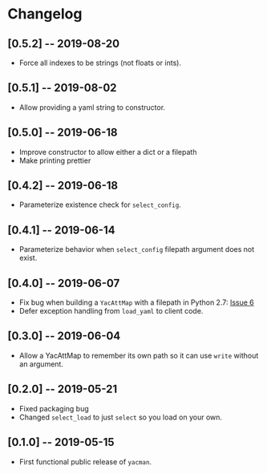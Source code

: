 # Changelog


## [0.5.2] -- 2019-08-20
- Force all indexes to be strings (not floats or ints).

## [0.5.1] -- 2019-08-02
- Allow providing a yaml string to constructor.

## [0.5.0] -- 2019-06-18
- Improve constructor to allow either a dict or a filepath
- Make printing prettier

## [0.4.2] -- 2019-06-18
- Parameterize existence check for `select_config`.

## [0.4.1] -- 2019-06-14
- Parameterize behavior when `select_config` filepath argument does not exist.

## [0.4.0] -- 2019-06-07
- Fix bug when building a `YacAttMap` with a filepath in Python 2.7: [Issue 6](https://github.com/databio/yacman/issues/6)
- Defer exception handling from `load_yaml` to client code.

## [0.3.0] -- 2019-06-04
- Allow a YacAttMap to remember its own path so it can use `write` without an argument.

## [0.2.0] -- 2019-05-21
- Fixed packaging bug
- Changed `select_load` to just `select` so you load on your own.

## [0.1.0] -- 2019-05-15
- First functional public release of `yacman`.
